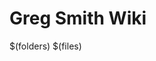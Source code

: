 # Greg Smith Wiki

$(folders)
$(files)

<!--stackedit_data:
eyJoaXN0b3J5IjpbLTE2OTQxMjAyNTcsLTE0Nzg4NTQxNCwtNT
MwNDA5NDNdfQ==
-->